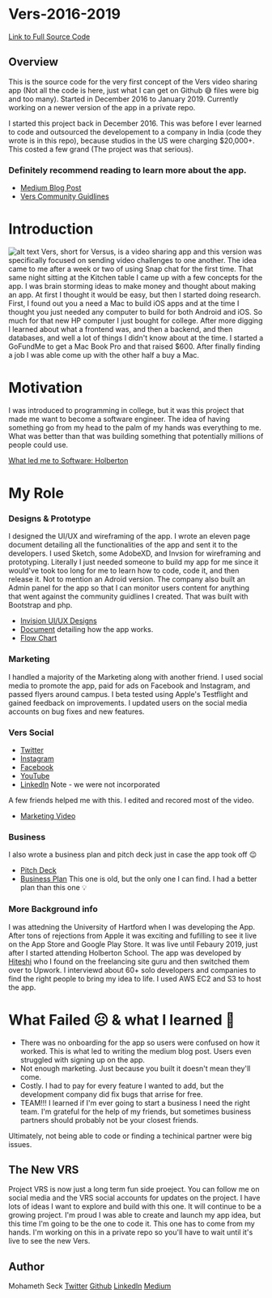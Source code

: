 # Vers-2016-2019
[Link to Full Source Code](https://drive.google.com/drive/folders/1RRCxHqmEPtgGjKrN9bDYeedPZrXQj48f?usp=sharing)

## Overview
This is the source code for the very first concept of the Vers video sharing app (Not all the code is here, just what I can get on Github 😅 files were big and too many). Started in December 2016 to January 2019.
Currently working on a newer version of the app in a private repo.

I started this project back in December 2016. This was before I ever learned to code and outsourced the developement to a company in India (code they wrote is in this repo), because studios in the US were charging $20,000+. This costed a few grand (The project was that serious).


### Definitely recommend reading to learn more about the app.
- [Medium Blog Post](https://medium.com/vers-one/how-vers-works-how-to-use-it-10817f7bdccf)
- [Vers Community Guidlines](https://medium.com/@mohamethseck/vers-community-guidelines-43b66513581a)


# Introduction
![alt text](https://github.com/SeckMohameth/Vers-2016-2019/blob/master/Images/IMG_0759.jpeg?raw=true)
Vers, short for Versus, is a video sharing app and this version was specifically focused on sending video challenges to one another. The idea came to me after a week or two of using Snap chat for the first time. That same night sitting at the Kitchen table I came up with a few concepts for the app. I was brain storming ideas to make money and thought about making an app. At first I thought it would be easy, but then I started doing research. First, I found out you a need a Mac to build iOS apps and at the time I thought you just needed any computer to build for both Android and iOS. So much for that new HP computer I just bought for college. After more digging I learned about what a frontend was, and then a backend, and then databases, and well a lot of things I didn't know about at the time. I started a GoFundMe to get a Mac Book Pro and that raised $600. After finally finding a job I was able come up with the other half a buy a Mac.


# Motivation
I was introduced to programming in college, but it was this project that made me want to become a software engineer. The idea of having something go from my head to the palm of my hands was everything to me. What was better than that was building something that potentially  millions of people could use. 

[What led me to Software: Holberton](https://medium.com/@mohamethseck/my-first-trimester-at-holberton-school-new-haven-4127bf18a43d)

# My Role

### Designs & Prototype

I designed the UI/UX and wireframing of the app. I wrote an eleven page document detailing all the functionalities of the app and sent it to the developers. I used Sketch, some AdobeXD, and Invsion for wireframing and prototyping. Literally I just needed someone to build my app for me since it would've took too long for me to learn how to code, code it, and then release it. Not to mention an Adroid version. The company also built an Admin panel for the app so that I can monitor users content for anything that went against the community guidlines I created. That was built with Bootstrap and php.

- [Invision UI/UX Designs](https://invis.io/KZSSLMZHM26)
- [Document](https://docs.google.com/document/d/1l1JeqXhfrBX7ZU8h69wp-AeQjVR0t02MDKGcUKU58Cs/edit?usp=sharing) detailing how the app works.
- [Flow Chart](https://drive.google.com/file/d/1FgrxFnNCWRrzMoqe3j2PRL5-fc4CiLdj/view?usp=sharing)

### Marketing

I handled a majority of the Marketing along with another friend. I used social media to promote the app, paid for ads on Facebook and Instagram, and passed flyers around campus. I beta tested using Apple's Testflight and gained feedback on improvements. I updated users on the social media accounts on bug fixes and new features.

### Vers Social
- [Twitter](https://twitter.com/verstheworld)
- [Instagram](https://www.instagram.com/verstheworld/)
- [Facebook](https://www.facebook.com/verstheworld/)
- [YouTube](https://www.youtube.com/channel/UC7aMQ7Z3yFdJPeDDoBwNt4Q?view_as=subscriber)
- [LinkedIn](https://www.linkedin.com/company/11566740/admin/) Note - we were not incorporated

A few friends helped me with this. I edited and recored most of the video. 
- [Marketing Video](https://www.youtube.com/watch?v=9F17vBFwjCg)

### Business

I also wrote a business plan and pitch deck just in case the app took off 😉
- [Pitch Deck](https://drive.google.com/file/d/17yzb53eJfQ7CHoI-VFvyepZnN_8WT9JJ/view?usp=sharing)
- [Business Plan](https://drive.google.com/file/d/17yzb53eJfQ7CHoI-VFvyepZnN_8WT9JJ/view?usp=sharing)
 This one is old, but the only one I can find. I had a better plan than this one 💡
 
 ### More Background info
 I was attedning the University of Hartford when I was developing the App. After tons of rejections from Apple it was exciting and fufilling to see it live on the App Store and Google Play Store. It was live until Febaury 2019, just after I started attending Holberton School. The app was developed by [Hiteshi](https://www.linkedin.com/company/hiteshi/) who I found on the freelancing site guru and then switched them over to Upwork. I interviewd about 60+ solo developers and companies to find the right people to bring my idea to life. I used AWS EC2 and S3 to host the app.
 
# What Failed ☹️ & what I learned 🧠
- There was no onboarding for the app so users were confused on how it worked. This is what led to writing the medium blog post. Users even struggled with signing up on the app.
- Not enough marketing. Just because you built it doesn't mean they'll come.
- Costly. I had to pay for every feature I wanted to add, but the development company did fix bugs that arrise for free.
- TEAM!!! I learned if I'm ever going to start a business I need the right team. I'm grateful for the help of my friends, but sometimes business partners should probably not be your closest friends. 

Ultimately, not being able to code or finding a techinical partner were big issues.

## The New VRS
Project VRS is now just a long term fun side proeject. You can follow me on social media and the VRS social accounts for updates on the project. I have lots of ideas I want to explore and build with this one. It will continue to be a growing project. I'm proud I was able to create and launch my app idea, but this time I'm going to be the one to code it. This one has to come from my hands. I'm working on this in a private repo so you'll have to wait until it's live to see the new Vers.


## Author
Mohameth Seck 
[Twitter](https://twitter.com/seck_mohameth)
[Github](https://github.com/SeckMohameth)
[LinkedIn](https://www.linkedin.com/in/mrseck/)
[Medium](https://medium.com/@mohamethseck)
